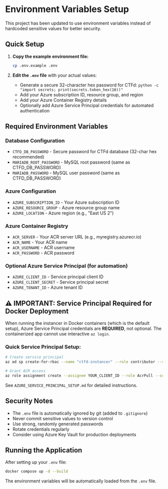 # Environment Variables Setup

This project has been updated to use environment variables instead of hardcoded sensitive values for better security.

## Quick Setup

1. **Copy the example environment file:**
   ```bash
   cp .env.example .env
   ```

2. **Edit the `.env` file** with your actual values:
   - Generate a secure 32-character hex password for CTFd: `python -c "import secrets; print(secrets.token_hex(16))"`
   - Add your Azure subscription ID, resource group, and region
   - Add your Azure Container Registry details
   - Optionally add Azure Service Principal credentials for automated authentication

## Required Environment Variables

### Database Configuration
- `CTFD_DB_PASSWORD` - Secure password for CTFd database (32-char hex recommended)
- `MARIADB_ROOT_PASSWORD` - MySQL root password (same as CTFD_DB_PASSWORD)
- `MARIADB_PASSWORD` - MySQL user password (same as CTFD_DB_PASSWORD)

### Azure Configuration
- `AZURE_SUBSCRIPTION_ID` - Your Azure subscription ID
- `AZURE_RESOURCE_GROUP` - Azure resource group name
- `AZURE_LOCATION` - Azure region (e.g., "East US 2")

### Azure Container Registry
- `ACR_SERVER` - Your ACR server URL (e.g., myregistry.azurecr.io)
- `ACR_NAME` - Your ACR name
- `ACR_USERNAME` - ACR username
- `ACR_PASSWORD` - ACR password

### Optional Azure Service Principal (for automation)
- `AZURE_CLIENT_ID` - Service principal client ID
- `AZURE_CLIENT_SECRET` - Service principal secret
- `AZURE_TENANT_ID` - Azure tenant ID

## ⚠️ IMPORTANT: Service Principal Required for Docker Deployment

When running the instancer in Docker containers (which is the default setup), Azure Service Principal credentials are **REQUIRED**, not optional. The containerized app cannot use interactive `az login`.

### Quick Service Principal Setup:
```bash
# Create service principal
az ad sp create-for-rbac --name "ctfd-instancer" --role contributor --scopes /subscriptions/YOUR_SUBSCRIPTION_ID

# Grant ACR access
az role assignment create --assignee YOUR_CLIENT_ID --role AcrPull --scope /subscriptions/YOUR_SUBSCRIPTION_ID/resourceGroups/YOUR_RG/providers/Microsoft.ContainerRegistry/registries/YOUR_ACR
```

See `AZURE_SERVICE_PRINCIPAL_SETUP.md` for detailed instructions.

## Security Notes

- The `.env` file is automatically ignored by git (added to `.gitignore`)
- Never commit sensitive values to version control
- Use strong, randomly generated passwords
- Rotate credentials regularly
- Consider using Azure Key Vault for production deployments

## Running the Application

After setting up your `.env` file:

```bash
docker compose up -d --build
```

The environment variables will be automatically loaded from the `.env` file.
